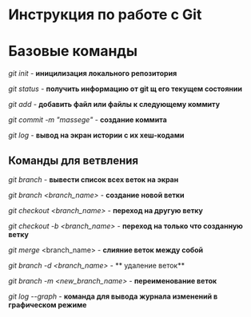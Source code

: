 # Инструкция по работе с Git

# Базовые команды

*git init* - **иницилизация локального репозитория**

*git status* - **получить информацию от git щ его текущем состоянии**

*git add* - **добавить файл или файлы к следующему коммиту**

*git commit -m "massege"* - **создание коммита**

*git log* - **вывод на экран истории с их хеш-кодами**

## Команды для ветвления

*git branch* - **вывести список всех веток на экран**

*git branch <branch_name>* - **создание новой ветки**

*git checkout <branch_name>* - **переход на другую ветку**

*git checkout -b <branch_name>* - **переход на только что созданную ветку**

*git merge* <branch_name> - **слияние веток между собой**

*git branch -d <branch_name>* - ** удаление веток**

*git branch -m <new_branch_name>* - **переименование веток**

*git log --graph* - **команда для вывода журнала изменений в графическом режиме**